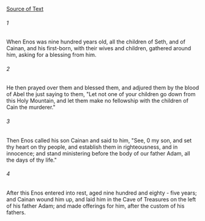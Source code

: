 [Source of Text](https://github.com/scrollmapper/bible_databases_deuterocanonical)

###### 1
When Enos was nine hundred years old, all the children of Seth, and of Cainan, and his first-born, with their wives and children, gathered around him, asking for a blessing from him.

###### 2
He then prayed over them and blessed them, and adjured them by the blood of Abel the just saying to them, "Let not one of your children go down from this Holy Mountain, and let them make no fellowship with the children of Cain the murderer."

###### 3
Then Enos called his son Cainan and said to him, "See, 0 my son, and set thy heart on thy people, and establish them in righteousness, and in innocence; and stand ministering before the body of our father Adam, all the days of thy life."

###### 4
After this Enos entered into rest, aged nine hundred and eighty - five years; and Cainan wound him up, and laid him in the Cave of Treasures on the left of his father Adam; and made offerings for him, after the custom of his fathers.